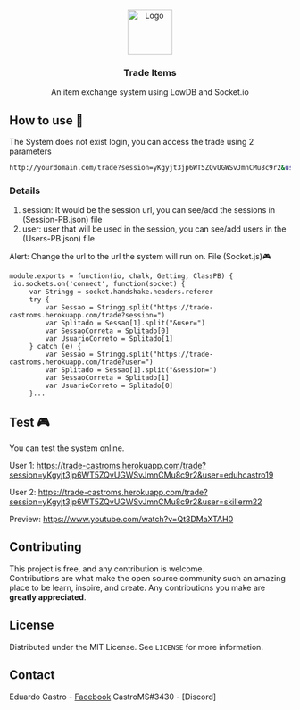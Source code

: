 



<!-- PROJECT LOGO -->
<br />
<p align="center">
  <a href="https://github.com/skillerm/Trade-Items">
    <img src="https://www.freepngimg.com/thumb/business/63065-business-icons-sales-trade-computer-gmail.png" alt="Logo" width="80" height="80">
  </a>

  <h3 align="center">Trade Items</h3>

  <p align="center">
    An item exchange system using LowDB and Socket.io
    <br />
</p>




<!-- ABOUT THE PROJECT -->
## How to use :rocket:

The System does not exist login, you can access the trade using 2 parameters
  ```sh
  http://yourdomain.com/trade?session=yKgyjt3jp6WT5ZQvUGWSvJmnCMu8c9r2&user=skillerm22
  ```

### Details

1. session: It would be the session url, you can see/add the sessions in (Session-PB.json) file
2. user: user that will be used in the session, you can see/add users in the (Users-PB.json) file

Alert: Change the url to the url the system will run on. File (Socket.js)🎮
   ```JS
  module.exports = function(io, chalk, Getting, ClassPB) {
    io.sockets.on('connect', function(socket) {
        var Stringg = socket.handshake.headers.referer
        try {
            var Sessao = Stringg.split("https://trade-castroms.herokuapp.com/trade?session=")
            var Splitado = Sessao[1].split("&user=")
            var SessaoCorreta = Splitado[0]
            var UsuarioCorreto = Splitado[1]
        } catch (e) {
            var Sessao = Stringg.split("https://trade-castroms.herokuapp.com/trade?user=")
            var Splitado = Sessao[1].split("&session=")
            var SessaoCorreta = Splitado[1]
            var UsuarioCorreto = Splitado[0]
        }...
   ```


## Test 🎮

You can test the system online.  

User 1: https://trade-castroms.herokuapp.com/trade?session=yKgyjt3jp6WT5ZQvUGWSvJmnCMu8c9r2&user=eduhcastro19

User 2: https://trade-castroms.herokuapp.com/trade?session=yKgyjt3jp6WT5ZQvUGWSvJmnCMu8c9r2&user=skillerm22

Preview: https://www.youtube.com/watch?v=Qt3DMaXTAH0

<!-- CONTRIBUTING -->
## Contributing
This project is free, and any contribution is welcome.  
Contributions are what make the open source community such an amazing place to be learn, inspire, and create. Any contributions you make are **greatly appreciated**.


<!-- LICENSE -->
## License

Distributed under the MIT License. See `LICENSE` for more information.



<!-- CONTACT -->
## Contact

Eduardo Castro - [Facebook](https://www.facebook.com/eduhcm)
CastroMS#3430 - [Discord]

